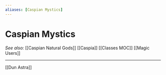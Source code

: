 ```yaml
---
aliases: [Caspian Mystics]
---
```


# Caspian Mystics
*See also:* [[Caspian Natural Gods]] [[Caspia]] [[Classes MOC]] [[Magic Users]]
___
[[Dun Astra]]